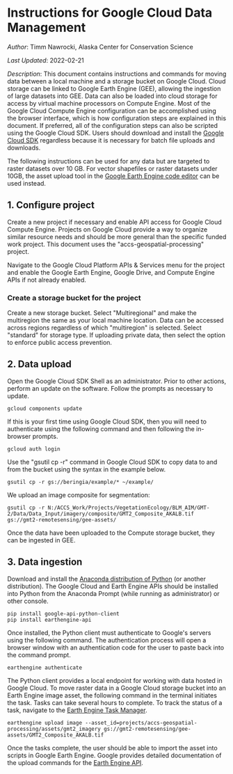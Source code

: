 # Instructions for Google Cloud Data Management

*Author*: Timm Nawrocki, Alaska Center for Conservation Science

*Last Updated*: 2022-02-21

*Description*: This document contains instructions and commands for moving data between a local machine and a storage bucket on Google Cloud. Cloud storage can be linked to Google Earth Engine (GEE), allowing the ingestion of large datasets into GEE. Data can also be loaded into cloud storage for access by virtual machine processors on Compute Engine. Most of the Google Cloud Compute Engine configuration can be accomplished using the browser interface, which is how configuration steps are explained in this document. If preferred, all of the configuration steps can also be scripted using the Google Cloud SDK. Users should download and install the [Google Cloud SDK](https://cloud.google.com/sdk/) regardless because it is necessary for batch file uploads and downloads.

The following instructions can be used for any data but are targeted to raster datasets over 10 GB. For vector shapefiles or raster datasets under 10GB, the asset upload tool in the [Google Earth Engine code editor](https://code.earthengine.google.com) can be used instead.

## 1. Configure project

Create a new project if necessary and enable API access for Google Cloud Compute Engine. Projects on Google Cloud provide a way to organize similar resource needs and should be more general than the specific funded work project. This document uses the "accs-geospatial-processing" project.

Navigate to the Google Cloud Platform APIs & Services menu for the project and enable the Google Earth Engine, Google Drive, and Compute Engine APIs if not already enabled.

### Create a storage bucket for the project

Create a new storage bucket. Select "Multiregional" and make the multiregion the same as your local machine location. Data can be accessed across regions regardless of which "multiregion" is selected. Select "standard" for storage type. If uploading private data, then select the option to enforce public access prevention.

## 2. Data upload

Open the Google Cloud SDK Shell as an administrator. Prior to other actions, perform an update on the software. Follow the prompts as necessary to update.

```
gcloud components update
```

If this is your first time using Google Cloud SDK, then you will need to authenticate using the following command and then following the in-browser prompts.

```
gcloud auth login
```

Use the "gsutil cp -r" command in Google Cloud SDK to copy data to and from the bucket using the syntax in the example below.

```
gsutil cp -r gs://beringia/example/* ~/example/
```

We upload an image composite for segmentation:

```
gsutil cp -r N:/ACCS_Work/Projects/VegetationEcology/BLM_AIM/GMT-2/Data/Data_Input/imagery/composite/GMT2_Composite_AKALB.tif gs://gmt2-remotesensing/gee-assets/
```

Once the data have been uploaded to the Compute storage bucket, they can be ingested in GEE.

## 3. Data ingestion

Download and install the [Anaconda distribution of Python](https://www.anaconda.com/products/individual) (or another distribution). The Google Cloud and Earth Engine APIs should be installed into Python from the Anaconda Prompt (while running as administrator) or other console.

```
pip install google-api-python-client
pip install earthengine-api
```

Once installed, the Python client must authenticate to Google's servers using the following command. The authentication process will open a browser window with an authentication code for the user to paste back into the command prompt.

```
earthengine authenticate
```

The Python client provides a local endpoint for working with data hosted in Google Cloud. To move raster data in a Google Cloud storage bucket into an Earth Engine image asset, the following command in the terminal initiates the task. Tasks can take several hours to complete. To track the status of a task, navigate to the [Earth Engine Task Manager](https://code.earthengine.google.com/tasks).

```
earthengine upload image --asset_id=projects/accs-geospatial-processing/assets/gmt2_imagery gs://gmt2-remotesensing/gee-assets/GMT2_Composite_AKALB.tif
```

Once the tasks complete, the user should be able to import the asset into scripts in Google Earth Engine. Google provides detailed documentation of the upload commands for the [Earth Engine API](https://developers.google.com/earth-engine/guides/command_line#upload).